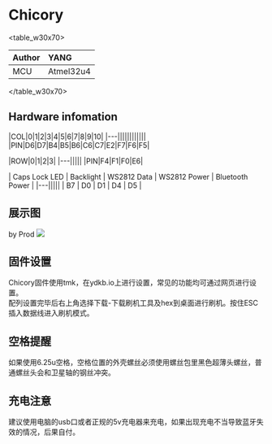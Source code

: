 # Chicory

<table_w30x70>

|Author |YANG |
|:--- |:--- |
|MCU|Atmel32u4|

</table_w30x70>

## Hardware infomation

|COL|0|1|2|3|4|5|6|7|8|9|10|
|---||||||||||||
|PIN|D6|D7|B4|B5|B6|C6|C7|E2|F7|F6|F5|

|ROW|0|1|2|3|
|---|||||
|PIN|F4|F1|F0|E6|

| Caps Lock LED | Backlight | WS2812 Data | WS2812 Power | Bluetooth Power |
|---|||||
| B7 | D0 | D1 | D4 | D5 |

## 展示图

by Prod
![](/assets/chicory-01.jpg?660)

## 固件设置

Chicory固件使用tmk，在ydkb.io上进行设置，常见的功能均可通过网页进行设置。  
配列设置完毕后右上角选择下载-下载刷机工具及hex到桌面进行刷机。按住ESC插入数据线进入刷机模式。


## 空格提醒

如果使用6.25u空格，空格位置的外壳螺丝必须使用螺丝包里黑色超薄头螺丝，普通螺丝头会和卫星轴的钢丝冲突。


## 充电注意

建议使用电脑的usb口或者正规的5v充电器来充电，如果出现充电不当导致蓝牙失效的情况，后果自付。
